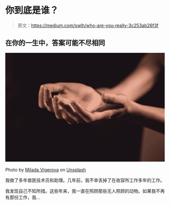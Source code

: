 # 你到底是谁？

> 原文：<https://medium.com/swlh/who-are-you-really-3c253ab26f3f>

## 在你的一生中，答案可能不尽相同

![](img/f603d74c96846b705f73dd1aad6323a5.png)

Photo by [Milada Vigerova](https://unsplash.com/@mili_vigerova?utm_source=unsplash&utm_medium=referral&utm_content=creditCopyText) on [Unsplash](https://unsplash.com/search/photos/peace?utm_source=unsplash&utm_medium=referral&utm_content=creditCopyText)

我做了多年兽医技术员和助理。几年前，我不幸丢掉了在收容所工作多年的工作。

我发现自己不知所措。这些年来，我一直在照顾那些无人照顾的动物。如果我不再有那份工作，我…
